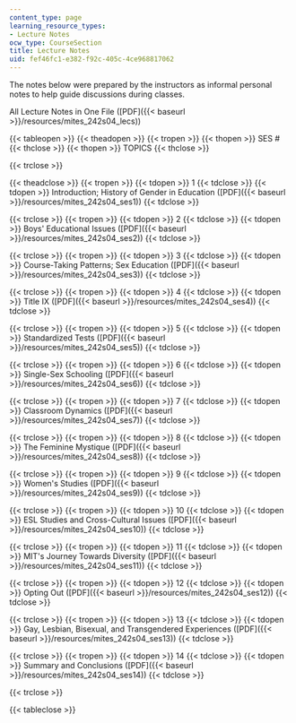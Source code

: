 ```yaml
---
content_type: page
learning_resource_types:
- Lecture Notes
ocw_type: CourseSection
title: Lecture Notes
uid: fef46fc1-e382-f92c-405c-4ce968817062
---
```


The notes below were prepared by the instructors as informal personal notes to help guide discussions during classes.

All Lecture Notes in One File ([PDF]({{< baseurl >}}/resources/mites_242s04_lecs))

{{< tableopen >}}
{{< theadopen >}}
{{< tropen >}}
{{< thopen >}}
SES #
{{< thclose >}}
{{< thopen >}}
TOPICS
{{< thclose >}}

{{< trclose >}}

{{< theadclose >}}
{{< tropen >}}
{{< tdopen >}}
1
{{< tdclose >}}
{{< tdopen >}}
Introduction; History of Gender in Education ([PDF]({{< baseurl >}}/resources/mites_242s04_ses1))
{{< tdclose >}}

{{< trclose >}}
{{< tropen >}}
{{< tdopen >}}
2
{{< tdclose >}}
{{< tdopen >}}
Boys' Educational Issues ([PDF]({{< baseurl >}}/resources/mites_242s04_ses2))
{{< tdclose >}}

{{< trclose >}}
{{< tropen >}}
{{< tdopen >}}
3
{{< tdclose >}}
{{< tdopen >}}
Course-Taking Patterns; Sex Education ([PDF]({{< baseurl >}}/resources/mites_242s04_ses3))
{{< tdclose >}}

{{< trclose >}}
{{< tropen >}}
{{< tdopen >}}
4
{{< tdclose >}}
{{< tdopen >}}
Title IX ([PDF]({{< baseurl >}}/resources/mites_242s04_ses4))
{{< tdclose >}}

{{< trclose >}}
{{< tropen >}}
{{< tdopen >}}
5
{{< tdclose >}}
{{< tdopen >}}
Standardized Tests ([PDF]({{< baseurl >}}/resources/mites_242s04_ses5))
{{< tdclose >}}

{{< trclose >}}
{{< tropen >}}
{{< tdopen >}}
6
{{< tdclose >}}
{{< tdopen >}}
Single-Sex Schooling ([PDF]({{< baseurl >}}/resources/mites_242s04_ses6))
{{< tdclose >}}

{{< trclose >}}
{{< tropen >}}
{{< tdopen >}}
7
{{< tdclose >}}
{{< tdopen >}}
Classroom Dynamics ([PDF]({{< baseurl >}}/resources/mites_242s04_ses7))
{{< tdclose >}}

{{< trclose >}}
{{< tropen >}}
{{< tdopen >}}
8
{{< tdclose >}}
{{< tdopen >}}
The Feminine Mystique ([PDF]({{< baseurl >}}/resources/mites_242s04_ses8))
{{< tdclose >}}

{{< trclose >}}
{{< tropen >}}
{{< tdopen >}}
9
{{< tdclose >}}
{{< tdopen >}}
Women's Studies ([PDF]({{< baseurl >}}/resources/mites_242s04_ses9))
{{< tdclose >}}

{{< trclose >}}
{{< tropen >}}
{{< tdopen >}}
10
{{< tdclose >}}
{{< tdopen >}}
ESL Studies and Cross-Cultural Issues ([PDF]({{< baseurl >}}/resources/mites_242s04_ses10))
{{< tdclose >}}

{{< trclose >}}
{{< tropen >}}
{{< tdopen >}}
11
{{< tdclose >}}
{{< tdopen >}}
MIT's Journey Towards Diversity ([PDF]({{< baseurl >}}/resources/mites_242s04_ses11))
{{< tdclose >}}

{{< trclose >}}
{{< tropen >}}
{{< tdopen >}}
12
{{< tdclose >}}
{{< tdopen >}}
Opting Out ([PDF]({{< baseurl >}}/resources/mites_242s04_ses12))
{{< tdclose >}}

{{< trclose >}}
{{< tropen >}}
{{< tdopen >}}
13
{{< tdclose >}}
{{< tdopen >}}
Gay, Lesbian, Bisexual, and Transgendered Experiences ([PDF]({{< baseurl >}}/resources/mites_242s04_ses13))
{{< tdclose >}}

{{< trclose >}}
{{< tropen >}}
{{< tdopen >}}
14
{{< tdclose >}}
{{< tdopen >}}
Summary and Conclusions ([PDF]({{< baseurl >}}/resources/mites_242s04_ses14))
{{< tdclose >}}

{{< trclose >}}

{{< tableclose >}}